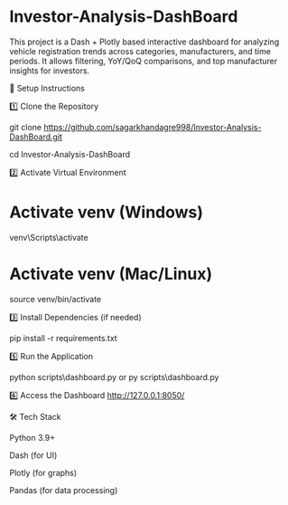 # Investor-Analysis-DashBoard

This project is a Dash + Plotly based interactive dashboard for analyzing vehicle registration trends across categories, manufacturers, and time periods.
It allows filtering, YoY/QoQ comparisons, and top manufacturer insights for investors.

🚀 Setup Instructions

1️⃣ Clone the Repository

git clone https://github.com/sagarkhandagre998/Investor-Analysis-DashBoard.git

cd Investor-Analysis-DashBoard

2️⃣ Activate Virtual Environment

# Activate venv (Windows)
venv\Scripts\activate

# Activate venv (Mac/Linux)
source venv/bin/activate

3️⃣ Install Dependencies (if needed)

pip install -r requirements.txt

5️⃣ Run the Application

python scripts\dashboard.py or py scripts\dashboard.py

6️⃣ Access the Dashboard
  http://127.0.0.1:8050/

🛠 Tech Stack
  
Python 3.9+

Dash (for UI)

Plotly (for graphs)

Pandas (for data processing)

